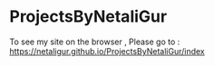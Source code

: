 # ProjectsByNetaliGur
To see my site on the browser , Please go to : 
https://netaligur.github.io/ProjectsByNetaliGur/index
